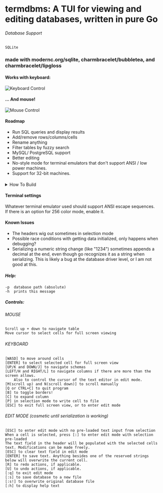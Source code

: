 # termdbms: A TUI for viewing and editing databases, written in pure Go

###### Database Support
    SQLite

### made with modernc.org/sqlite, charmbracelet/bubbletea, and charmbracelet/lipgloss

#### Works with keyboard:

![Keyboard Control](https://i.imgur.com/ryDLroi.gif)

#### ... And mouse!

![Mouse Control](https://i.imgur.com/O8DT9q5.gif)

#### Roadmap

- Run SQL queries and display results
- Add/remove rows/columns/cells
- Rename anything
- Filter tables by fuzzy search
- MySQL/ PostgreSQL support
- Better editing
- No-style mode for terminal emulators that don't support ANSI / low power machines.
- Support for 32-bit machines.

#### 
<details>
    <summary>How To Build</summary>

##### Linux

    GOOS=linux GOARCH=amd64 go build

##### ARM (runs kind of slow depending on the specs of the system)

    GOOS=linux GOARCH=arm GOARM=7 go build

##### Windows

    GOOS=windows GOARCH=amd64 go build

##### OSX

    GOOS=darwin GOARCH=amd64 go build

</details>

#### Terminal settings
Whatever terminal emulator used should support ANSI escape sequences. If there is an option for 256 color mode, enable it.

#### Known Issues
 - The headers wig out sometimes in selection mode
 - Possible race conditions with getting data initialized, only happens when debugging?
 - Serializing a numeric string change (like "1234") sometimes appends a decimal at the end, even though go recognizes it as a string when serializing. This is likely a bug at the database driver level, or I am not good at this.

##### Help:
	-p	database path (absolute)
	-h	prints this message
##### Controls:
###### MOUSE
	Scroll up + down to navigate table
	Move cursor to select cells for full screen viewing
###### KEYBOARD
	[WASD] to move around cells
	[ENTER] to select selected cell for full screen view
	[UP/K and DOWN/J] to navigate schemas
    [LEFT/H and RIGHT/L] to navigate columns if there are more than the screen allows.
        Also to control the cursor of the text editor in edit mode.
    [M(scroll up) and N(scroll down)] to scroll manually
	[Q or CTRL+C] to quit program
    [B] to toggle borders!
    [C] to expand column
    [P] in selection mode to write cell to file
	[ESC] to exit full screen view, or to enter edit mode
###### EDIT MODE (cosmetic until serialization is working)
    [ESC] to enter edit mode with no pre-loaded text input from selection
    When a cell is selected, press [:] to enter edit mode with selection pre-loaded
    The text field in the header will be populated with the selected cells text. Modifications can be made freely.
    [ESC] to clear text field in edit mode
    [ENTER] to save text. Anything besides one of the reserved strings below will overwrite the current cell.
    [R] to redo actions, if applicable.
    [U] to undo actions, if applicable.
    [:q] to exit edit mode
    [:s] to save database to a new file
    [:s!] to overwrite original database file
    [:h] to display help text
